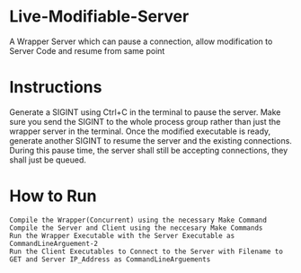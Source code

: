 # Live-Modifiable-Server
A Wrapper Server which can pause a connection, allow modification to Server Code and resume from same point

# Instructions
Generate a SIGINT using Ctrl+C in the terminal to pause the server. Make sure you send the SIGINT to the whole process group rather than just the wrapper server in the terminal. Once the modified executable is ready, generate another SIGINT to resume the server and the existing connections. During this pause time, the server shall still be accepting connections, they shall just be queued.

# How to Run
	Compile the Wrapper(Concurrent) using the necessary Make Command
	Compile the Server and Client using the neccesary Make Commands
	Run the Wrapper Executable with the Server Executable as CommandLineArguement-2
	Run the Client Executables to Connect to the Server with Filename to GET and Server IP_Address as CommandLineArguements

